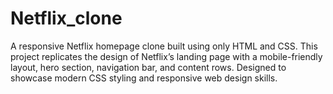 # Netflix_clone
A responsive Netflix homepage clone built using only HTML and CSS. This project replicates the design of Netflix’s landing page with a mobile-friendly layout, hero section, navigation bar, and content rows. Designed to showcase modern CSS styling and responsive web design skills.
